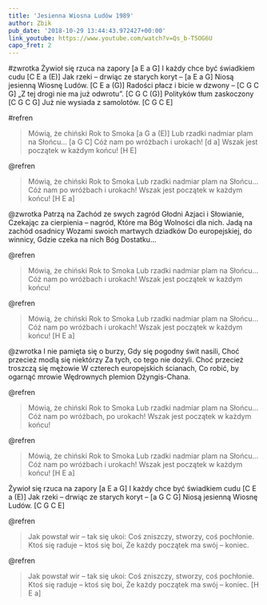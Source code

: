 ```yaml
---
title: 'Jesienna Wiosna Ludów 1989'
author: Zbik
pub_date: '2018-10-29 13:44:43.972427+00:00'
link_youtube: https://www.youtube.com/watch?v=Qs_b-T5OG6U
capo_fret: 2
---
```


#zwrotka
Żywioł się rzuca na zapory [a E a G]
I każdy chce być świadkiem cudu [C E a (E)]
Jak rzeki – drwiąc ze starych koryt – [a E a G]
Niosą jesienną Wiosnę Ludów. [C E a (G)]
Radości płacz i bicie w dzwony – [C G C G]
„Z tej drogi nie ma już odwrotu”. [C G C (G)]
Polityków tłum zaskoczony [C G C G]
Już nie wysiada z samolotów. [C G C E]
 
#refren
>Mówią, że chiński Rok to Smoka [a G a (E)]
>Lub rzadki nadmiar plam na Słońcu… [a G C]
>Cóż nam po wróżbach i urokach! [d a]
>Wszak jest początek w każdym końcu! [H E]
 
@refren
>Mówią, że chiński Rok to Smoka
>Lub rzadki nadmiar plam na Słońcu…
>Cóż nam po wróżbach i urokach!
>Wszak jest początek w każdym końcu! [H E a]
 
@zwrotka
Patrzą na Zachód ze swych zagród
Głodni Azjaci i Słowianie,
Czekając za cierpienia – nagród,
Które ma Bóg Wolności dla nich.
Jadą na zachód osadnicy
Wozami swoich martwych dziadków
Do europejskiej, do winnicy,
Gdzie czeka na nich Bóg Dostatku…
 
@refren
>Mówią, że chiński Rok to Smoka
>Lub rzadki nadmiar plam na Słońcu…
>Cóż nam po wróżbach i urokach!
>Wszak jest początek w każdym końcu!
 
@refren
>Mówią, że chiński Rok to Smoka
>Lub rzadki nadmiar plam na Słońcu…
>Cóż nam po wróżbach i urokach!
>Wszak jest początek w każdym końcu! [H E a]
 
@zwrotka
I nie pamięta się o burzy,
Gdy się pogodny świt nasili,
Choć przecież modlą się niektórzy
Za tych, co tego nie dożyli.
Choć przecież troszczą się mężowie
W czterech europejskich ścianach,
Co robić, by ogarnąć mrowie
Wędrownych plemion Dżyngis-Chana.
 
@refren
>Mówią, że chiński Rok to Smoka
>Lub rzadki nadmiar plam na Słońcu…
>Cóż nam po wróżbach, po urokach!
>Wszak jest początek w każdym końcu!
 
@refren
>Mówią, że chiński Rok to Smoka
>Lub rzadki nadmiar plam na Słońcu…
>Cóż nam po wróżbach i urokach!
>Wszak jest początek w każdym końcu! [H E a]
 
Żywioł się rzuca na zapory [a E a G]
I każdy chce być świadkiem cudu [C E a (E)]
Jak rzeki – drwiąc ze starych koryt – [a G C G]
Niosą jesienną Wiosnę Ludów. [C G C E]
 
@refren
>Jak powstał wir – tak się ukoi:
>Coś zniszczy, stworzy, coś pochłonie.
>Ktoś się raduje – ktoś się boi,
>Że każdy początek ma swój – koniec.
 
@refren
>Jak powstał wir – tak się ukoi:
>Coś zniszczy, stworzy, coś pochłonie.
>Ktoś się raduje – ktoś się boi,
>Że każdy początek ma swój – koniec. [H E a]